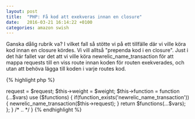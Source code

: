 ```yaml
---
layout: post
title:  "PHP: Få kod att exekveras innan en closure"
date:   2016-03-21 16:14:22 +0100
categories: amazon swish
---
```

Ganska dålig rubrik va? I vilket fall så stötte vi på ett tillfälle där vi ville köra kod innan en closure kördes. Vi vill alltså "prependa kod i en closure". Just i det här fallet var det att vi ville köra newrelic_name_transaction för att mappa requests till en viss route innan koden för routen exekverades, och utan att behöva lägga till koden i varje routes kod.

{% highlight php %}
<?php
/* Såhär skapar vi en route exempelvis */
$routes[] = new Route('GET /index/@var1', function($var1) {
  echo 'Hello world! '.$var1;
});

/**
 * Såhär löste vi det
 */
class Route
{
    /* .. */
    function __construct($request, closure $functions, $weight = NULL)
    {
        $this->request = $request;
        $this->weight = $weight;

        $this->function = function (...$vars) use ($functions) {
            if(function_exists('newrelic_name_transaction')) {
                newrelic_name_transaction($this->request);
            }

            return $functions(...$vars);
        };
    }
    /* .. */
}
{% endhighlight %}
